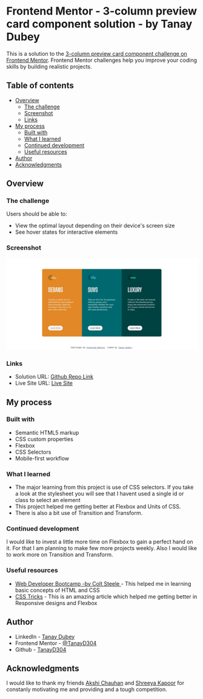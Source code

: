 # Frontend Mentor - 3-column preview card component solution - by Tanay Dubey

This is a solution to the [3-column preview card component challenge on Frontend Mentor](https://www.frontendmentor.io/challenges/3column-preview-card-component-pH92eAR2-). Frontend Mentor challenges help you improve your coding skills by building realistic projects. 

## Table of contents

- [Overview](#overview)
  - [The challenge](#the-challenge)
  - [Screenshot](#screenshot)
  - [Links](#links)
- [My process](#my-process)
  - [Built with](#built-with)
  - [What I learned](#what-i-learned)
  - [Continued development](#continued-development)
  - [Useful resources](#useful-resources)
- [Author](#author)
- [Acknowledgments](#acknowledgments)

## Overview

### The challenge

Users should be able to:

- View the optimal layout depending on their device's screen size
- See hover states for interactive elements

### Screenshot

![Responsive Site Look](/design/capture.jpg)


### Links

- Solution URL: [Github Repo Link](https://github.com/TanayD304/ThreeColumnPreviewCardComponent)
- Live Site URL: [Live Site](https://project2-by-tanay.netlify.app/)

## My process

### Built with

- Semantic HTML5 markup
- CSS custom properties
- Flexbox
- CSS Selectors
- Mobile-first workflow

### What I learned

- The major learning from this project is use of CSS selectors. If you take a look at the stylesheet you will see that I havent used a single id or class to select an element
- This project helped me getting better at Flexbox and Units of CSS.
- There is also a bit use of Transition and Transform.

### Continued development

I would like to invest a little more time on Flexbox to gain a perfect hand on it. For that I am planning to make few more projects weekly. Also I would like to work more on Transition and Transform.

### Useful resources

- [Web Developer Bootcamp -by Colt Steele ](https://www.udemy.com/course/the-web-developer-bootcamp/) - This helped me in learning basic concepts of HTML and CSS
- [CSS Tricks](https://css-tricks.com/) - This is an amazing article which helped me getting better in Responsive designs and Flexbox

## Author

- LinkedIn - [Tanay Dubey](https://www.linkedin.com/in/tanay-dubey-td304/)
- Frontend Mentor - [@TanayD304](https://www.frontendmentor.io/profile/TanayD304)
- Github - [TanayD304](https://github.com/TanayD304)

## Acknowledgments

I would like to thank my friends [Akshi Chauhan](https://www.linkedin.com/in/akshi-chauhan-8783811b1/) and [Shreeya Kapoor](https://www.linkedin.com/in/shreeya-kapoor-0512/) for constanly motivating me and providing and a tough competition.
